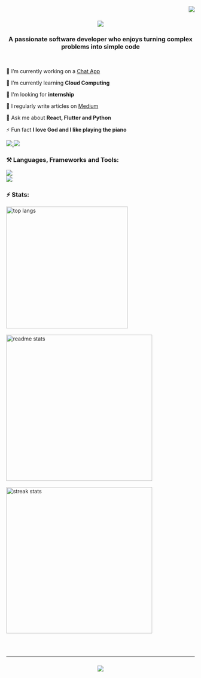 <img align="right" src="https://visitor-badge.laobi.icu/badge?page_id=jcblanc2.jcblanc2" />

<h1 align="center">
    <img src="https://readme-typing-svg.herokuapp.com/?font=Righteous&size=35&center=true&vCenter=true&width=500&height=70&duration=4000&lines=Hi+👋,+I'm+Jonh+Clayton+Blanc!;" />
</h1>

<h3 align="center">A passionate software developer who enjoys turning complex problems into simple code</h3>

<br/>

🔭 I’m currently working on a [Chat App](https://github.com/jcblanc2/Chatterly.git)

🌱 I’m currently learning **Cloud Computing**

👯 I'm looking for **internship**

📝 I regularly write articles on [Medium](https://medium.com/@jclaytonblanc)

💬 Ask me about **React, Flutter and Python**

⚡ Fun fact **I love God and I like playing the piano**
 
 
<div align="left"> 
  <a href="mailto:jclaytonblanc@gmail.com">
    <img src="https://img.shields.io/badge/Gmail-333333?style=for-the-badge&logo=gmail&logoColor=red" />
  </a>
  <a href="https://www.linkedin.com/in/johnclaytonblanc" target="_blank">
    <img src="https://img.shields.io/badge/LinkedIn-0077B5?style=for-the-badge&logo=linkedin&logoColor=white" target="_blank" />
  </a>
</div>


<h3 align="left">⚒️ Languages, Frameworks and Tools:</h3>
<div align="left">
  <img src="https://skillicons.dev/icons?i=github,python,react,firebase,figma,docker,java,azure,tailwind,flutter" /><br>
  <img src="https://skillicons.dev/icons?i=mysql,androidstudio,cs,vscode,git,linux,postgres" />
</div>


<h3 align="left">⚡ Stats:</h3>
<div align=left>
  <img width=325 align="center" src="https://github-readme-stats.vercel.app/api/top-langs/?username=jcblanc2&hide=HTML&langs_count=8&layout=compact&theme=react&border_radius=10&size_weight=0.8&count_weight=0.5&exclude_repo=github-readme-stats" alt="top langs" />
<br/><br/>

  <img width=390 src="https://github-readme-stats.vercel.app/api?username=jcblanc2&count_private=true&show_icons=true&theme=react&rank_icon=github&border_radius=10" alt="readme stats" />
  <br/><br/>
  
  <img width=390 src="https://streak-stats.demolab.com/?user=jcblanc2&count_private=true&theme=react&border_radius=10" alt="streak stats"/>
</div>

<br/><br/>
<hr/>

<h3 align="center">
  <img src="https://readme-typing-svg.herokuapp.com/?font=Righteous&size=25&center=true&vCenter=true&width=500&height=70&duration=4000&lines=Thanks+for+visiting!+✌️;">
</h3>
